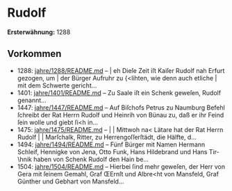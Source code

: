 # Rudolf

**Ersterwähnung:** 1288

## Vorkommen
- 1288: [jahre/1288/README.md](../jahre/1288/README.md) – |
eh Dieſe Zeit iſt Kaiſer Rudolf nah Erfurt gezogen, um
| der Bürger Aufruhr zu \{<lihten, wie denn auch etliche
| mit dem Schwerte gericht...
- 1401: [jahre/1401/README.md](../jahre/1401/README.md) – Zu Saale iſt ein Schenk geweſen, Rudolf genannt...
- 1447: [jahre/1447/README.md](../jahre/1447/README.md) – Auf Biſchofs Petrus zu Naumburg Befehl ſchreibt
der Rat Herrn Rudolf und Heinrih von Bünau zu, daß
er ihr Feind ſein wolle und giebt ſi<h in...
- 1475: [jahre/1475/README.md](../jahre/1475/README.md) – |
| Mittwoh na< Lätare hat der Rat Herrn Rudolf |
| Marſchalk, Ritter, zu Herrengoſſerſtädt, die Hälfte, d...
- 1494: [jahre/1494/README.md](../jahre/1494/README.md) – Fünf Bürger mit Namen Hermann Schleif, Hennigke
von Jena, Otto Funk, Hans Hildebrand und Hans Tir-
\hnik haben von Schenk Rudolf den Hain be...
- 1504: [jahre/1504/README.md](../jahre/1504/README.md) – Hierbei ſind mehr
geweſen, der Herr von Gera mit ſeinem Gemahl, Graf
ŒErnſt und Albre<ht von Mansfeld, Graf Günther und
Gebhart von Mansfeld...
